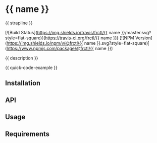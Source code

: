 # {{ name }}

{{ strapline }}

[![Build Status](https://img.shields.io/travis/frctl/{{ name }}/master.svg?style=flat-square)](https://travis-ci.org/frctl/{{ name }})
[![NPM Version](https://img.shields.io/npm/v/@frctl/{{ name }}.svg?style=flat-square)](https://www.npmjs.com/package/@frctl/{{ name }})

{{ description }}

{{ quick-code-example }}

## Installation

## API

## Usage

## Requirements
